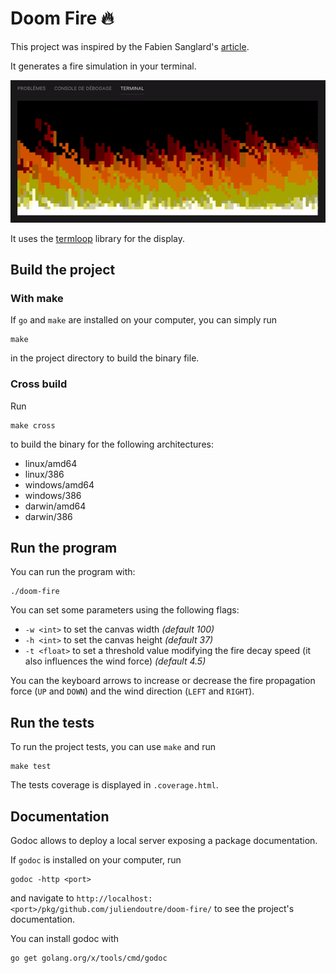 # Doom Fire 🔥

This project was inspired by the Fabien Sanglard's [article](https://fabiensanglard.net/doom_fire_psx/).

It generates a fire simulation in your terminal.

![fire](img/fire.gif)

It uses the [termloop](https://github.com/JoelOtter/termloop) library for the display.

## Build the project

### With make

If `go` and `make` are installed on your computer, you can simply run

```shell
make
```

in the project directory to build the binary file.

### Cross build

Run

```shell
make cross
```

to build the binary for the following architectures:

- linux/amd64
- linux/386
- windows/amd64
- windows/386
- darwin/amd64
- darwin/386

## Run the program

You can run the program with:

```shell
./doom-fire
```

You can set some parameters using the following flags:

- `-w <int>` to set the canvas width _(default 100)_
- `-h <int>` to set the canvas height _(default 37)_
- `-t <float>` to set a threshold value modifying the fire decay speed (it also influences the wind force) _(default 4.5)_

You can the keyboard arrows to increase or decrease the fire propagation force (`UP` and `DOWN`) and the wind direction (`LEFT` and `RIGHT`).

## Run the tests

To run the project tests, you can use `make` and run

```shell
make test
```

The tests coverage is displayed in `.coverage.html`.

## Documentation

Godoc allows to deploy a local server exposing a package documentation.

If `godoc` is installed on your computer, run

```shell
godoc -http <port>
```

and navigate to `http://localhost:<port>/pkg/github.com/juliendoutre/doom-fire/` to see the project's documentation.

You can install godoc with

```shell
go get golang.org/x/tools/cmd/godoc
```
